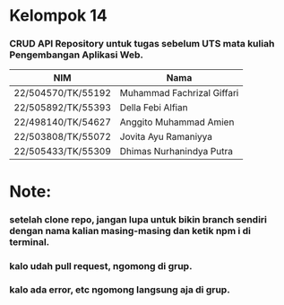 # Kelompok 14

### CRUD API Repository untuk tugas sebelum UTS mata kuliah Pengembangan Aplikasi Web. 


|**NIM**                     | **Nama**                                  |
|----------------------------|-------------------------------------------|
| 22/504570/TK/55192         | Muhammad Fachrizal Giffari                |
| 22/505892/TK/55393         | Della Febi Alfian                         | 
| 22/498140/TK/54627         | Anggito Muhammad Amien                    |
| 22/503808/TK/55072         | Jovita Ayu Ramaniyya                      |
| 22/505433/TK/55309         | Dhimas Nurhanindya Putra                  |

# Note:
### setelah clone repo, jangan lupa untuk bikin branch sendiri dengan nama kalian masing-masing dan ketik npm i di terminal.
### kalo udah pull request, ngomong di grup.
### kalo ada error, etc ngomong langsung aja di grup.